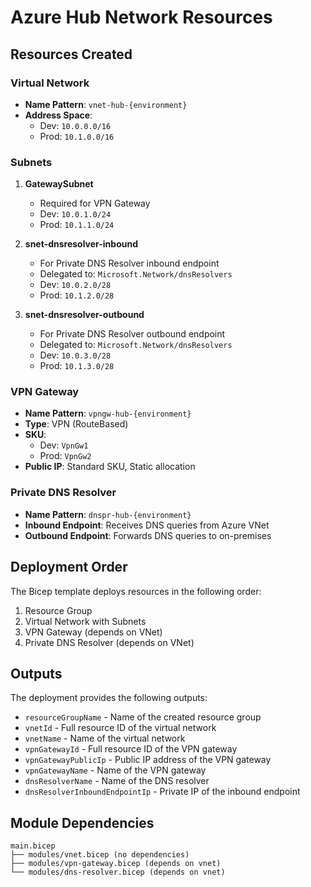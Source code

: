 # Azure Hub Network Resources

## Resources Created

### Virtual Network
- **Name Pattern**: `vnet-hub-{environment}`
- **Address Space**: 
  - Dev: `10.0.0.0/16`
  - Prod: `10.1.0.0/16`

### Subnets
1. **GatewaySubnet**
   - Required for VPN Gateway
   - Dev: `10.0.1.0/24`
   - Prod: `10.1.1.0/24`

2. **snet-dnsresolver-inbound**
   - For Private DNS Resolver inbound endpoint
   - Delegated to: `Microsoft.Network/dnsResolvers`
   - Dev: `10.0.2.0/28`
   - Prod: `10.1.2.0/28`

3. **snet-dnsresolver-outbound**
   - For Private DNS Resolver outbound endpoint
   - Delegated to: `Microsoft.Network/dnsResolvers`
   - Dev: `10.0.3.0/28`
   - Prod: `10.1.3.0/28`

### VPN Gateway
- **Name Pattern**: `vpngw-hub-{environment}`
- **Type**: VPN (RouteBased)
- **SKU**: 
  - Dev: `VpnGw1`
  - Prod: `VpnGw2`
- **Public IP**: Standard SKU, Static allocation

### Private DNS Resolver
- **Name Pattern**: `dnspr-hub-{environment}`
- **Inbound Endpoint**: Receives DNS queries from Azure VNet
- **Outbound Endpoint**: Forwards DNS queries to on-premises

## Deployment Order

The Bicep template deploys resources in the following order:
1. Resource Group
2. Virtual Network with Subnets
3. VPN Gateway (depends on VNet)
4. Private DNS Resolver (depends on VNet)

## Outputs

The deployment provides the following outputs:
- `resourceGroupName` - Name of the created resource group
- `vnetId` - Full resource ID of the virtual network
- `vnetName` - Name of the virtual network
- `vpnGatewayId` - Full resource ID of the VPN gateway
- `vpnGatewayPublicIp` - Public IP address of the VPN gateway
- `vpnGatewayName` - Name of the VPN gateway
- `dnsResolverName` - Name of the DNS resolver
- `dnsResolverInboundEndpointIp` - Private IP of the inbound endpoint

## Module Dependencies

```
main.bicep
├── modules/vnet.bicep (no dependencies)
├── modules/vpn-gateway.bicep (depends on vnet)
└── modules/dns-resolver.bicep (depends on vnet)
```
